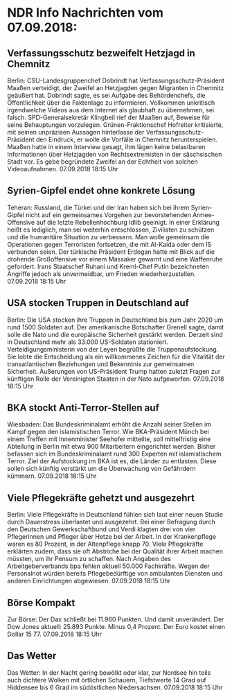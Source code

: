 # NDR Info Nachrichten vom 07.09.2018:


## Verfassungsschutz bezweifelt Hetzjagd in Chemnitz
Berlin: CSU-Landesgruppenchef Dobrindt hat Verfassungsschutz-Präsident Maaßen verteidigt, der Zweifel an Hetzjagden gegen Migranten in Chemnitz geäußert hat. Dobrindt sagte, es sei Aufgabe des Behördenchefs, die Öffentlichkeit über die Faktenlage zu informieren. Vollkommen unkritisch irgendwelche Videos aus dem Internet als glaubhaft zu übernehmen, sei falsch. SPD-Generalsekretär Klingbeil rief der Maaßen auf, Beweise für seine Behauptungen vorzulegen. Grünen-Fraktionschef Hofreiter kritisierte, mit seinen unpräzisen Aussagen hinterlasse der Verfassungsschutz-Präsident den Eindruck, er wolle die Vorfälle in Chemnitz herunterspielen. Maaßen hatte in einem Interview gesagt, ihm lägen keine belastbaren Informationen über Hetzjagden von Rechtsextremisten in der säschsischen Stadt vor. Es gebe begründete Zweifel an der Echtheit von solchen Videoaufnahmen. 07.09.2018 18:15 Uhr 

## Syrien-Gipfel endet ohne konkrete Lösung
Teheran: Russland, die Türkei und der Iran haben sich bei ihrem Syrien-Gipfel nicht auf ein gemeinsames Vorgehen zur bevorstehenden Armee-Offensive auf die letzte Rebellenhochburg Idlib geeinigt. In einer Erklärung heißt es lediglich,  man sei weiterhin entschlossen, Zivilisten zu schützen und die humanitäre Situation zu verbessern. Man wolle gemeinsam die Operationen gegen Terroristen fortsetzen, die mit Al-Kaida oder dem IS verbunden seien. Der türkische Präsident Erdogan hatte mit Blick auf die drohende Großoffensive vor einem Massaker gewarnt und eine Waffenruhe gefordert. Irans Staatschef Ruhani und Kreml-Chef Putin bezeichneten Angriffe jedoch als unvermeidbar, um Frieden wiederherzustellen. 07.09.2018 18:15 Uhr 

## USA stocken Truppen in Deutschland auf
Berlin: Die USA stocken ihre Truppen in Deutschland bis zum Jahr 2020 um rund 1500 Soldaten auf. Der amerikanische Botschafter Grenell sagte, damit solle die Nato und die europäische Sicherheit gestärkt werden. Derzeit sind in Deutschland mehr als 33.000 US-Soldaten stationiert. Verteidigungsministerin von der Leyen begrüßte die Truppenaufstockung. Sie lobte die Entscheidung als ein willkommenes Zeichen für die Vitalität der transatlantischen Beziehungen und Bekenntnis zur gemeinsamen Sicherheit. Äußerungen von US-Präsident Trump hatten zuletzt Fragen zur künftigen Rolle der Vereinigten Staaten in der Nato aufgeworfen. 07.09.2018 18:15 Uhr 

## BKA stockt Anti-Terror-Stellen auf
Wiesbaden: Das Bundeskriminalamt erhöht die Anzahl seiner Stellen im Kampf gegen den islamistischen Terror. Wie BKA-Präsident Münch bei einem Treffen mit Innenminister Seehofer mitteilte, soll mittelfristig eine Abteilung in Berlin mit etwa 900 Mitarbeitern eingerichtet werden. Bisher befassen sich im Bundeskriminalamt rund 300 Experten mit islamistischem Terror. Ziel der Aufstockung im BKA ist es, die Länder zu entlasten. Diese sollen sich künftig verstärkt um die Überwachung von Gefährdern kümmern. 07.09.2018 18:15 Uhr 

## Viele Pflegekräfte gehetzt und ausgezehrt
Berlin: Viele Pflegekräfte in Deutschland fühlen sich laut einer neuen Studie durch Dauerstress überlastet und ausgezehrt. Bei einer Befragung durch den Deutschen Gewerkschaftbund und Verdi klagten drei von vier Pflegerinnen und Pfleger über Hetze bei der Arbeit. In der Krankenpflege waren es 80 Prozent, in der Altenpflege knapp 70. Viele Pflegekräfte erklärten zudem, dass sie oft Abstriche bei der Qualität ihrer Arbeit machen müssten, um ihr Pensum zu schaffen. Nach Angaben des Arbeitgeberverbands bpa fehlen aktuell 50.000 Fachkräfte. Wegen der Personalnot würden bereits Pflegebedürftige von ambulanten Diensten und anderen Einrichtungen abgewiesen. 07.09.2018 18:15 Uhr 

## Börse Kompakt
Zur Börse: Der Dax schließt bei 11.960 Punkten. Und damit unverändert. Der Dow Jones aktuell: 25.893 Punkte. Minus 0,4 Prozent. Der Euro kostet einen Dollar 15 77. 07.09.2018 18:15 Uhr 

## Das Wetter
Das Wetter: In der Nacht gering bewölkt oder klar, zur Nordsee hin teils auch dichtere Wolken mit örtlichen Schauern, Tiefstwerte 14 Grad auf Hiddensee bis 6 Grad im südöstlichen Niedersachsen. 07.09.2018 18:15 Uhr 
